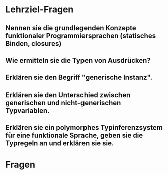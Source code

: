 # Lehrziel-Fragen
## Nennen sie die grundlegenden Konzepte funktionaler Programmiersprachen (statisches Binden, closures)

## Wie ermitteln sie die Typen von Ausdrücken?

## Erklären sie den Begriff "generische Instanz".

## Erklären sie den Unterschied zwischen generischen und nicht-generischen Typvariablen.

## Erklären sie ein polymorphes Typinferenzsystem für eine funktionale Sprache, geben sie die Typregeln an und erklären sie sie. 

# Fragen